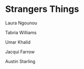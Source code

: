 # Strangers Things

Laura Ngounou  

Tabria Williams  

Umar Khalid  

Jacqui Farrow  

Austin Starling  



